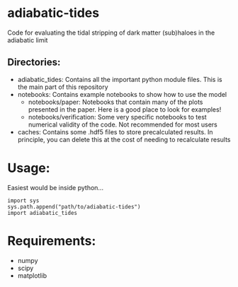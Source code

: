 # adiabatic-tides
Code for evaluating the tidal stripping of dark matter (sub)haloes in the adiabatic limit

## Directories:

* adiabatic_tides: Contains all the important python module files. This is the main part of this repository
* notebooks: Contains example notebooks to show how to use the model
    - notebooks/paper: Notebooks that contain many of the plots presented in the paper. Here is a good place to look for examples!
    - notebooks/verification: Some very specific notebooks to test numerical validity of the code. Not recommended for most users
* caches: Contains some .hdf5 files to store precalculated results. In principle, you can delete this at the cost of needing to recalculate results

# Usage:
Easiest would be inside python...

```
import sys
sys.path.append("path/to/adiabatic-tides")
import adiabatic_tides
```

# Requirements:
* numpy
* scipy
* matplotlib